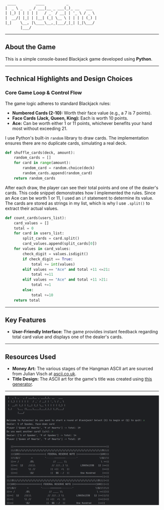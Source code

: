 ```
 ____         ____          _             
|  _ \ _   _ / ___|__ _ ___(_)_ __   ___  
| |_) | | | | |   / _` / __| | '_ \ / _ \ 
|  __/| |_| | |__| (_| \__ \ | | | | (_) |
|_|    \__, |\____\__,_|___/_|_| |_|\___/ 
       |___/                 
```

-----

## About the Game

This is a simple console-based Blackjack game developed using **Python**.

-----

## Technical Highlights and Design Choices

### Core Game Loop & Control Flow

The game logic adheres to standard Blackjack rules:

  * **Numbered Cards (2-10):** Worth their face value (e.g., a 7 is 7 points).
  * **Face Cards (Jack, Queen, King):** Each is worth 10 points.
  * **Ace:** Can be worth either 1 or 11 points, whichever benefits your hand most without exceeding 21.

I use Python's built-in `random` library to draw cards. The implementation ensures there are no duplicate cards, simulating a real deck.

```python
def shuffle_cards(deck, amount):
    random_cards = []
    for card in range(amount):
        random_card = random.choice(deck)
        random_cards.append(random_card)
    return random_cards
```

After each draw, the player can see their total points and one of the dealer's cards. This code snippet demonstrates how I implemented the rules. Since an Ace can be worth 1 or 11, I used an `if` statement to determine its value. The cards are stored as strings in my list, which is why I use `.split()` to extract their actual values.

```python
def count_cards(users_list):
    card_values = []
    total = 0
    for card in users_list:
        split_cards = card.split()
        card_values.append(split_cards[0])
    for values in card_values:
        check_digit = values.isdigit()
        if check_digit == True:
            total += int(values)
        elif values == "Ace" and total +11 <=21:
            total +=11
        elif values == "Ace" and total +11 >21:
            total +=1
        else:
            total +=10
    return total
```

-----

## Key Features

  * **User-Friendly Interface:** The game provides instant feedback regarding total card value and displays one of the dealer's cards.

-----

## Resources Used

  * **Money Art:** The various stages of the Hangman ASCII art are sourced from Julian Visch at [ascii.co.uk](https://ascii.co.uk/art/money).
  * **Title Design:** The ASCII art for the game's title was created using [this generator](https://budavariam.github.io/asciiart-text/).

-----
![Screenshot](Screenshots/Blackjack.png)
